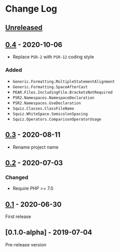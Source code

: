 # Change Log

## [Unreleased]

## [0.4] - 2020-10-06
- Replace `PSR-2` with `PSR-12` coding style
### Added
  - `Generic.Formatting.MultipleStatementAlignment`
  - `Generic.Formatting.SpaceAfterCast`
  - `PEAR.Files.IncludingFile.BracketsNotRequired`
  - `PSR2.Namespaces.NamespaceDeclaration`
  - `PSR2.Namespaces.UseDeclaration`
  - `Squiz.Classes.ClassFileName`
  - `Squiz.WhiteSpace.SemicolonSpacing`
  - `Squiz.Operators.ComparisonOperatorUsage`

## [0.3] - 2020-08-11
  - Rename project name

## [0.2] - 2020-07-03
### Changed
  - Require PHP >= 7.0

## [0.1] - 2020-06-30
First release

## [0.1.0-alpha] - 2019-07-04
Pre-release version

[Unreleased]: https://github.com/pattisahusiwa/coding-standard/compare/v0.4...HEAD
[0.4]: https://github.com/pattisahusiwa/coding-standard/compare/v0.3...v0.4
[0.3]: https://github.com/pattisahusiwa/coding-standard/compare/v0.2...v0.3
[0.2]: https://github.com/pattisahusiwa/coding-standard/compare/v0.1...v0.2
[0.1]: https://github.com/pattisahusiwa/coding-standard/compare/v0.1.0-alpha...v0.1
[0.1-alpha]: https://github.com/pattisahusiwa/coding-standard/releases/tag/v0.1.0-alpha
